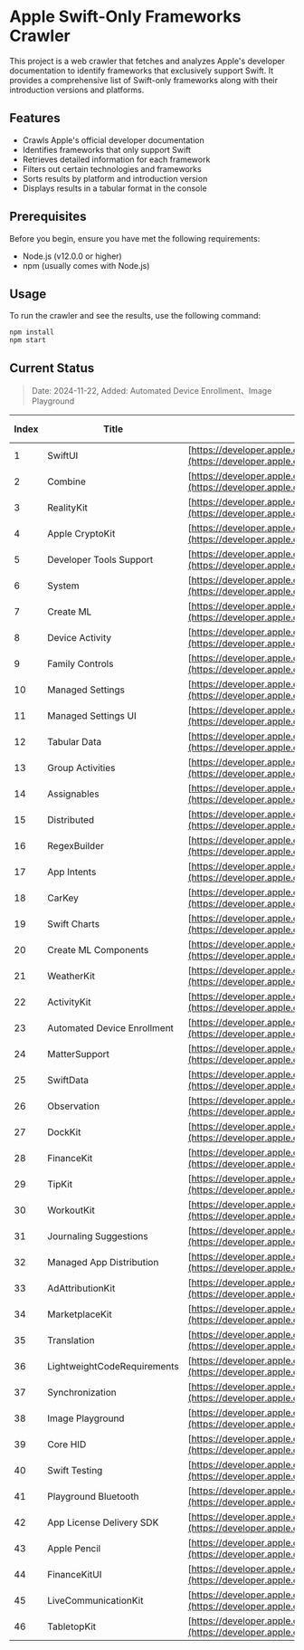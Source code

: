 # Apple Swift-Only Frameworks Crawler

This project is a web crawler that fetches and analyzes Apple's developer documentation to identify frameworks that exclusively support Swift. It provides a comprehensive list of Swift-only frameworks along with their introduction versions and platforms.

## Features

- Crawls Apple's official developer documentation
- Identifies frameworks that only support Swift
- Retrieves detailed information for each framework
- Filters out certain technologies and frameworks
- Sorts results by platform and introduction version
- Displays results in a tabular format in the console

## Prerequisites

Before you begin, ensure you have met the following requirements:

- Node.js (v12.0.0 or higher)
- npm (usually comes with Node.js)

## Usage

To run the crawler and see the results, use the following command:

```shell
npm install
npm start
```

## Current Status

> Date: 2024-11-22, Added: Automated Device Enrollment、Image Playground

| Index | Title | URL | Platform | Introduced At |
|-------|-------|-------|-------|-------|
| 1 | SwiftUI | [https://developer.apple.com/documentation/SwiftUI](https://developer.apple.com/documentation/SwiftUI) | iOS | 13.0 |
| 2 | Combine | [https://developer.apple.com/documentation/Combine](https://developer.apple.com/documentation/Combine) | iOS | 13.0 |
| 3 | RealityKit | [https://developer.apple.com/documentation/RealityKit](https://developer.apple.com/documentation/RealityKit) | iOS | 13.0 |
| 4 | Apple CryptoKit | [https://developer.apple.com/documentation/CryptoKit](https://developer.apple.com/documentation/CryptoKit) | iOS | 13.0 |
| 5 | Developer Tools Support | [https://developer.apple.com/documentation/DeveloperToolsSupport](https://developer.apple.com/documentation/DeveloperToolsSupport) | iOS | 14.0 |
| 6 | System | [https://developer.apple.com/documentation/System](https://developer.apple.com/documentation/System) | iOS | 14.0 |
| 7 | Create ML | [https://developer.apple.com/documentation/CreateML](https://developer.apple.com/documentation/CreateML) | iOS | 15.0 |
| 8 | Device Activity | [https://developer.apple.com/documentation/DeviceActivity](https://developer.apple.com/documentation/DeviceActivity) | iOS | 15.0 |
| 9 | Family Controls | [https://developer.apple.com/documentation/FamilyControls](https://developer.apple.com/documentation/FamilyControls) | iOS | 15.0 |
| 10 | Managed Settings | [https://developer.apple.com/documentation/ManagedSettings](https://developer.apple.com/documentation/ManagedSettings) | iOS | 15.0 |
| 11 | Managed Settings UI | [https://developer.apple.com/documentation/ManagedSettingsUI](https://developer.apple.com/documentation/ManagedSettingsUI) | iOS | 15.0 |
| 12 | Tabular Data | [https://developer.apple.com/documentation/TabularData](https://developer.apple.com/documentation/TabularData) | iOS | 15.0 |
| 13 | Group Activities | [https://developer.apple.com/documentation/GroupActivities](https://developer.apple.com/documentation/GroupActivities) | iOS | 15.0 |
| 14 | Assignables | [https://developer.apple.com/documentation/Assignables](https://developer.apple.com/documentation/Assignables) | iOS | 15.4 |
| 15 | Distributed | [https://developer.apple.com/documentation/Distributed](https://developer.apple.com/documentation/Distributed) | iOS | 16.0 |
| 16 | RegexBuilder | [https://developer.apple.com/documentation/RegexBuilder](https://developer.apple.com/documentation/RegexBuilder) | iOS | 16.0 |
| 17 | App Intents | [https://developer.apple.com/documentation/AppIntents](https://developer.apple.com/documentation/AppIntents) | iOS | 16.0 |
| 18 | CarKey | [https://developer.apple.com/documentation/CarKey](https://developer.apple.com/documentation/CarKey) | iOS | 16.0 |
| 19 | Swift Charts | [https://developer.apple.com/documentation/Charts](https://developer.apple.com/documentation/Charts) | iOS | 16.0 |
| 20 | Create ML Components | [https://developer.apple.com/documentation/CreateMLComponents](https://developer.apple.com/documentation/CreateMLComponents) | iOS | 16.0 |
| 21 | WeatherKit | [https://developer.apple.com/documentation/WeatherKit](https://developer.apple.com/documentation/WeatherKit) | iOS | 16.0 |
| 22 | ActivityKit | [https://developer.apple.com/documentation/ActivityKit](https://developer.apple.com/documentation/ActivityKit) | iOS | 16.1 |
| 23 | Automated Device Enrollment | [https://developer.apple.com/documentation/AutomatedDeviceEnrollment](https://developer.apple.com/documentation/AutomatedDeviceEnrollment) | iOS | 16.1 |
| 24 | MatterSupport | [https://developer.apple.com/documentation/MatterSupport](https://developer.apple.com/documentation/MatterSupport) | iOS | 16.1 |
| 25 | SwiftData | [https://developer.apple.com/documentation/SwiftData](https://developer.apple.com/documentation/SwiftData) | iOS | 17.0 |
| 26 | Observation | [https://developer.apple.com/documentation/Observation](https://developer.apple.com/documentation/Observation) | iOS | 17.0 |
| 27 | DockKit | [https://developer.apple.com/documentation/DockKit](https://developer.apple.com/documentation/DockKit) | iOS | 17.0 |
| 28 | FinanceKit | [https://developer.apple.com/documentation/FinanceKit](https://developer.apple.com/documentation/FinanceKit) | iOS | 17.0 |
| 29 | TipKit | [https://developer.apple.com/documentation/TipKit](https://developer.apple.com/documentation/TipKit) | iOS | 17.0 |
| 30 | WorkoutKit | [https://developer.apple.com/documentation/WorkoutKit](https://developer.apple.com/documentation/WorkoutKit) | iOS | 17.0 |
| 31 | Journaling Suggestions | [https://developer.apple.com/documentation/JournalingSuggestions](https://developer.apple.com/documentation/JournalingSuggestions) | iOS | 17.2 |
| 32 | Managed App Distribution | [https://developer.apple.com/documentation/ManagedAppDistribution](https://developer.apple.com/documentation/ManagedAppDistribution) | iOS | 17.2 |
| 33 | AdAttributionKit | [https://developer.apple.com/documentation/AdAttributionKit](https://developer.apple.com/documentation/AdAttributionKit) | iOS | 17.4 |
| 34 | MarketplaceKit | [https://developer.apple.com/documentation/MarketplaceKit](https://developer.apple.com/documentation/MarketplaceKit) | iOS | 17.4 |
| 35 | Translation | [https://developer.apple.com/documentation/Translation](https://developer.apple.com/documentation/Translation) | iOS | 17.4 |
| 36 | LightweightCodeRequirements | [https://developer.apple.com/documentation/LightweightCodeRequirements](https://developer.apple.com/documentation/LightweightCodeRequirements) | iOS | 17.4 |
| 37 | Synchronization | [https://developer.apple.com/documentation/Synchronization](https://developer.apple.com/documentation/Synchronization) | iOS | 18.0 |
| 38 | Image Playground | [https://developer.apple.com/documentation/ImagePlayground](https://developer.apple.com/documentation/ImagePlayground) | iOS | 18.0 |
| 39 | Core HID | [https://developer.apple.com/documentation/CoreHID](https://developer.apple.com/documentation/CoreHID) | macOS | 15.0 |
| 40 | Swift Testing | [https://developer.apple.com/documentation/Testing](https://developer.apple.com/documentation/Testing) | Swift | 6.0 |
| 41 | Playground Bluetooth | [https://developer.apple.com/documentation/playgroundbluetooth](https://developer.apple.com/documentation/playgroundbluetooth) | Swift Playgrounds | 2.0 |
| 42 | App License Delivery SDK | [https://developer.apple.com/documentation/AppLicenseDeliverySDK](https://developer.apple.com/documentation/AppLicenseDeliverySDK) | Unknown | Unknown |
| 43 | Apple Pencil | [https://developer.apple.com/documentation/ApplePencil](https://developer.apple.com/documentation/ApplePencil) | Unknown | Unknown |
| 44 | FinanceKitUI | [https://developer.apple.com/documentation/FinanceKitUI](https://developer.apple.com/documentation/FinanceKitUI) | Unknown | Unknown |
| 45 | LiveCommunicationKit | [https://developer.apple.com/documentation/LiveCommunicationKit](https://developer.apple.com/documentation/LiveCommunicationKit) | Unknown | Unknown |
| 46 | TabletopKit | [https://developer.apple.com/documentation/TabletopKit](https://developer.apple.com/documentation/TabletopKit) | visionOS | 2.0 |
